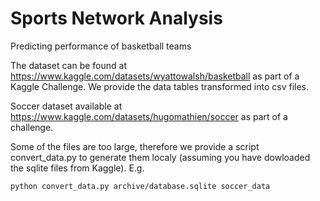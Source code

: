 # Sports Network Analysis
Predicting performance of basketball teams

The dataset can be found at https://www.kaggle.com/datasets/wyattowalsh/basketball as part of a Kaggle Challenge. We provide the data tables transformed into csv files.

Soccer dataset available at https://www.kaggle.com/datasets/hugomathien/soccer as part of a challenge.

Some of the files are too large, therefore we provide a script convert_data.py to generate them localy (assuming you have dowloaded the sqlite files from Kaggle). E.g.

```python convert_data.py archive/database.sqlite soccer_data```
